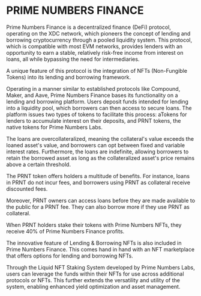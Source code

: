 # PRIME NUMBERS FINANCE

Prime Numbers Finance is a decentralized finance (DeFi) protocol, operating on the XDC network, which pioneers the concept of lending and borrowing cryptocurrency through a pooled liquidity system. This protocol, which is compatible with most EVM networks, provides lenders with an opportunity to earn a stable, relatively risk-free income from interest on loans, all while bypassing the need for intermediaries.

A unique feature of this protocol is the integration of NFTs (Non-Fungible Tokens) into its lending and borrowing framework.

Operating in a manner similar to established protocols like Compound, Maker, and Aave, Prime Numbers Finance bases its functionality on a lending and borrowing platform. Users deposit funds intended for lending into a liquidity pool, which borrowers can then access to secure loans. The platform issues two types of tokens to facilitate this process: aTokens for lenders to accumulate interest on their deposits, and PRNT tokens, the native tokens for Prime Numbers Labs.

The loans are overcollateralized, meaning the collateral's value exceeds the loaned asset's value, and borrowers can opt between fixed and variable interest rates. Furthermore, the loans are indefinite, allowing borrowers to retain the borrowed asset as long as the collateralized asset's price remains above a certain threshold.

The PRNT token offers holders a multitude of benefits. For instance, loans in PRNT do not incur fees, and borrowers using PRNT as collateral receive discounted fees.

Moreover, PRNT owners can access loans before they are made available to the public for a PRNT fee. They can also borrow more if they use PRNT as collateral.

When PRNT holders stake their tokens with Prime Numbers NFTs, they receive 40% of Prime Numbers Finance profits.

The innovative feature of Lending & Borrowing NFTs is also included in Prime Numbers Finance. This comes hand in hand with an NFT marketplace that offers options for lending and borrowing NFTs.

Through the Liquid NFT Staking System developed by Prime Numbers Labs, users can leverage the funds within their NFTs for use across additional protocols or NFTs. This further extends the versatility and utility of the system, enabling enhanced yield optimization and asset management.
